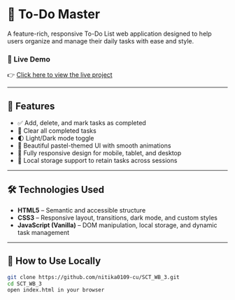 # 📝 To-Do Master

A feature-rich, responsive To-Do List web application designed to help users organize and manage their daily tasks with ease and style.

### 🔗 Live Demo
👉 [Click here to view the live project](https://nitika0109-cu.github.io/SCT_WB_3/)

---

## 🚀 Features

- ✅ Add, delete, and mark tasks as completed
- 🧹 Clear all completed tasks
- 🌓 Light/Dark mode toggle
- 🎨 Beautiful pastel-themed UI with smooth animations
- 📱 Fully responsive design for mobile, tablet, and desktop
- 🧠 Local storage support to retain tasks across sessions

---

## 🛠️ Technologies Used

- **HTML5** – Semantic and accessible structure
- **CSS3** – Responsive layout, transitions, dark mode, and custom styles
- **JavaScript (Vanilla)** – DOM manipulation, local storage, and dynamic task management

---

## 📌 How to Use Locally

```bash
git clone https://github.com/nitika0109-cu/SCT_WB_3.git
cd SCT_WB_3
open index.html in your browser

